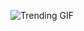 
<!-- GIF_SECTION -->
![Trending GIF](https://media4.giphy.com/media/v1.Y2lkPThiYjIxNzcyODlsbHExNmRjdGxjZjJicjhpY3Bzc2NobDF6cWd1Y3RpbmdvcGNjbCZlcD12MV9naWZzX3NlYXJjaCZjdD1n/YYKoJL28YtscdUTGWA/giphy.gif)
<!-- END_GIF_SECTION -->
